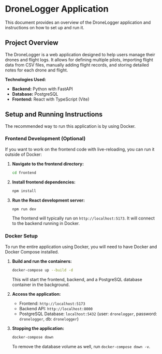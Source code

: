 # DroneLogger Application

This document provides an overview of the DroneLogger application and instructions on how to set up and run it.

## Project Overview

The DroneLogger is a web application designed to help users manage their drones and flight logs. It allows for defining multiple pilots, importing flight data from CSV files, manually adding flight records, and storing detailed notes for each drone and flight.

**Technologies Used:**
*   **Backend:** Python with FastAPI
*   **Database:** PostgreSQL
*   **Frontend:** React with TypeScript (Vite)

## Setup and Running Instructions

The recommended way to run this application is by using Docker.

### Frontend Development (Optional)

If you want to work on the frontend code with live-reloading, you can run it outside of Docker:

1.  **Navigate to the frontend directory:**
    ```bash
    cd frontend
    ```

2.  **Install frontend dependencies:**
    ```bash
    npm install
    ```

3.  **Run the React development server:**
    ```bash
    npm run dev
    ```
    The frontend will typically run on `http://localhost:5173`. It will connect to the backend running in Docker.

### Docker Setup

To run the entire application using Docker, you will need to have Docker and Docker Compose installed.

1.  **Build and run the containers:**
    ```bash
    docker-compose up --build -d
    ```
    This will start the frontend, backend, and a PostgreSQL database container in the background.

2.  **Access the application:**
    *   Frontend: `http://localhost:5173`
    *   Backend API: `http://localhost:8000`
    *   PostgreSQL Database: `localhost:5432` (user: `dronelogger`, password: `dronelogger`, db: `dronelogger`)

3.  **Stopping the application:**
    ```bash
    docker-compose down
    ```
    To remove the database volume as well, run `docker-compose down -v`.